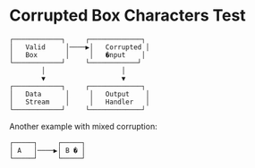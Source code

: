 # Corrupted Box Characters Test

```
┌────────────┐     ┌─────────────┐
│   Valid     │────▶│   Corrupted │
│   Box       │     │   �nput    │
└────────────┘     └────────────┘
        │                   │
        ▼                   ▼
┌────────────┐     ┌─────────────┐
│   Data      │     │   Output    │
│   Stream    │     │   Handler   │
└────────────┘     └─────────────┘
```

Another example with mixed corruption:
```
┌─────┐     ┌─────┐
│ A   │────▶│ B � │
└─────┘     └─────┘
```